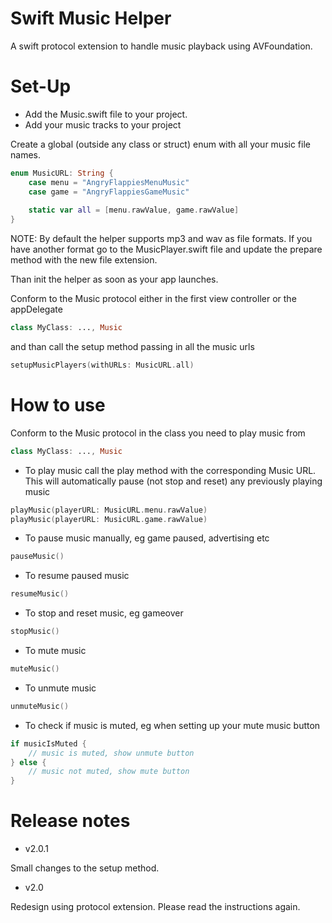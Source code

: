 # Swift Music Helper

A swift protocol extension to handle music playback using AVFoundation.

# Set-Up

- Add the Music.swift file to your project.
- Add your music tracks to your project


Create a global (outside any class or struct) enum with all your music file names.

```swift
enum MusicURL: String {
    case menu = "AngryFlappiesMenuMusic"
    case game = "AngryFlappiesGameMusic"
    
    static var all = [menu.rawValue, game.rawValue]
}
```

NOTE: By default the helper supports mp3 and wav as file formats. If you have another format go to the MusicPlayer.swift file and update the prepare method with the new file extension.

Than init the helper as soon as your app launches. 

Conform to the Music protocol either in the first view controller or the appDelegate

```swift
class MyClass: ..., Music

```

and than call the setup method passing in all the music urls

```swift
setupMusicPlayers(withURLs: MusicURL.all)
```

# How to use

Conform to the Music protocol in the class you need to play music from

```swift
class MyClass: ..., Music
```

- To play music call the play method with the corresponding Music URL. This will automatically pause (not stop and reset) any previously playing music
```swift
playMusic(playerURL: MusicURL.menu.rawValue)
playMusic(playerURL: MusicURL.game.rawValue)
```

- To pause music manually, eg game paused, advertising etc
```swift
pauseMusic()
```

- To resume paused music
```swift
resumeMusic()
```

- To stop and reset music, eg gameover
```swift
stopMusic()
```

- To mute music
```swift
muteMusic()
```

- To unmute music
```swift
unmuteMusic()
```

- To check if music is muted, eg when setting up your mute music button
```swift
if musicIsMuted {
    // music is muted, show unmute button
} else {
    // music not muted, show mute button
}
```

# Release notes

- v2.0.1

Small changes to the setup method.

- v2.0

Redesign using protocol extension. Please read the instructions again.
